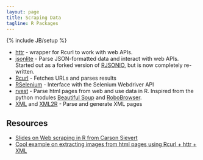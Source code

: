 ```yaml
---
layout: page
title: Scraping Data
tagline: R Packages
---
```

{% include JB/setup %}


* [httr](http://cran.r-project.org/web/packages/httr/index.html) - wrapper for Rcurl to work with web APIs. 
* [jsonlite](http://cran.r-project.org/web/packages/jsonlite/index.html) - Parse JSON-formatted data and interact with web APIs. Started out as a forked version of [RJSONIO](http://cran.r-project.org/web/packages/RJSONIO/index.html), but is now completely re-written. 
* [Rcurl](http://cran.r-project.org/web/packages/RCurl/index.html) - Fetches URLs and parses results 
* [RSelenium](http://cran.r-project.org/package=RSelenium) - Interface with the Selenium Webdriver API
* [rvest](https://github.com/hadley/rvest) - Parse html pages from web and use data in R. Inspired from the python modules [Beautiful Soup](http://www.crummy.com/software/BeautifulSoup/) and [RoboBrowser](http://robobrowser.readthedocs.org/en/latest/readme.html). 
* [XML](http://cran.r-project.org/web/packages/XML/index.html) and  [XML2R](https://github.com/cpsievert/XML2R) - Parse and generate XML pages

## Resources 

* [Slides on Web scraping in R from Carson Sievert](http://cpsievert.github.io/slides/web-scraping/)
* [Cool example on extracting images from html pages using Rcurl + httr + XML](http://www.r-bloggers.com/the-average-stripe-employee-congrats-to-alyssa/)
